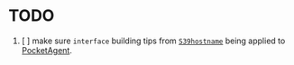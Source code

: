 # TODO

1. [ ] make sure `interface` building tips from [`S39hostname`](./pc-rpi-agent/S39hostname) being applied to [PocketAgent](./pc-rpi-agent).

